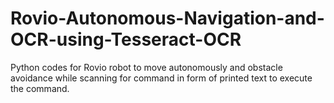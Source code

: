 # Rovio-Autonomous-Navigation-and-OCR-using-Tesseract-OCR
Python codes for Rovio robot to move autonomously and obstacle avoidance while scanning for command in form of printed text to execute the command.
